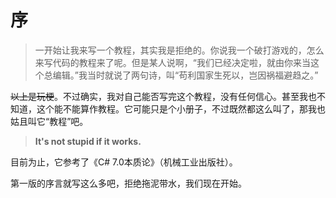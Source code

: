 # 序

>  一开始让我来写一个教程，其实我是拒绝的。你说我一个破打游戏的，怎么来写代码的教程来了呢。但是某人说啊，“我们已经决定啦，就由你来当这个总编辑。”我当时就说了两句诗，叫“苟利国家生死以，岂因祸福避趋之。”

<del>以上是玩梗</del>。不过确实，我对自己能否写完这个教程，没有任何信心。甚至我也不知道，这个能不能算作教程。它可能只是个小册子，不过既然都这么叫了，那我也姑且叫它“教程”吧。

>  **It's not stupid if it works.**

目前为止，它参考了《C# 7.0本质论》（机械工业出版社）。

第一版的序言就写这么多吧，拒绝拖泥带水，我们现在开始。

